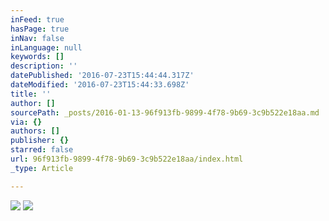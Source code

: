 ```yaml
---
inFeed: true
hasPage: true
inNav: false
inLanguage: null
keywords: []
description: ''
datePublished: '2016-07-23T15:44:44.317Z'
dateModified: '2016-07-23T15:44:33.698Z'
title: ''
author: []
sourcePath: _posts/2016-01-13-96f913fb-9899-4f78-9b69-3c9b522e18aa.md
via: {}
authors: []
publisher: {}
starred: false
url: 96f913fb-9899-4f78-9b69-3c9b522e18aa/index.html
_type: Article

---
```

![](https://the-grid-user-content.s3-us-west-2.amazonaws.com/31f45c64-0c35-47f8-afd6-993a579f6581.jpg)
![](https://the-grid-user-content.s3-us-west-2.amazonaws.com/2f47da47-aade-4e7b-a04a-d270fbdfd719.jpg)